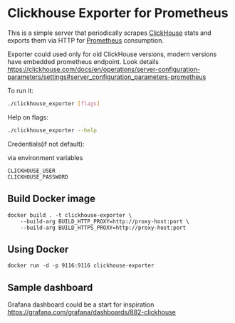 # Clickhouse Exporter for Prometheus

This is a simple server that periodically scrapes [ClickHouse](https://clickhouse.com/) stats and exports them via HTTP for [Prometheus](https://prometheus.io/)
consumption.

Exporter could used only for old ClickHouse versions, modern versions have embedded prometheus endpoint.
Look details https://clickhouse.com/docs/en/operations/server-configuration-parameters/settings#server_configuration_parameters-prometheus

To run it:

```bash
./clickhouse_exporter [flags]
```

Help on flags:
```bash
./clickhouse_exporter --help
```

Credentials(if not default):

via environment variables
```
CLICKHOUSE_USER
CLICKHOUSE_PASSWORD
```

## Build Docker image
```
docker build . -t clickhouse-exporter \
    --build-arg BUILD_HTTP_PROXY=http://proxy-host:port \
    --build-arg BUILD_HTTPS_PROXY=http://proxy-host:port
```

## Using Docker

```
docker run -d -p 9116:9116 clickhouse-exporter
```
## Sample dashboard
Grafana dashboard could be a start for inspiration https://grafana.com/grafana/dashboards/882-clickhouse
